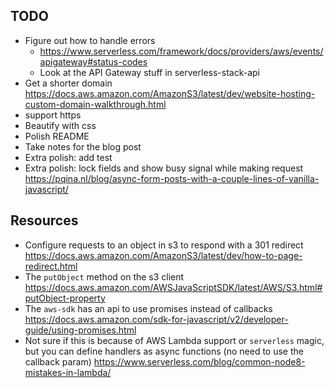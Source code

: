 ## TODO
- Figure out how to handle errors
  - https://www.serverless.com/framework/docs/providers/aws/events/apigateway#status-codes
  - Look at the API Gateway stuff in serverless-stack-api
- Get a shorter domain https://docs.aws.amazon.com/AmazonS3/latest/dev/website-hosting-custom-domain-walkthrough.html
- support https
- Beautify with css
- Polish README
- Take notes for the blog post
- Extra polish: add test
- Extra polish: lock fields and show busy signal while making request https://pqina.nl/blog/async-form-posts-with-a-couple-lines-of-vanilla-javascript/

## Resources
- Configure requests to an object in s3 to respond with a 301 redirect https://docs.aws.amazon.com/AmazonS3/latest/dev/how-to-page-redirect.html
- The `putObject` method on the s3 client https://docs.aws.amazon.com/AWSJavaScriptSDK/latest/AWS/S3.html#putObject-property
- The `aws-sdk` has an api to use promises instead of callbacks https://docs.aws.amazon.com/sdk-for-javascript/v2/developer-guide/using-promises.html
- Not sure if this is because of AWS Lambda support or `serverless` magic, but you can define handlers as async functions (no need to use the callback param) https://www.serverless.com/blog/common-node8-mistakes-in-lambda/
